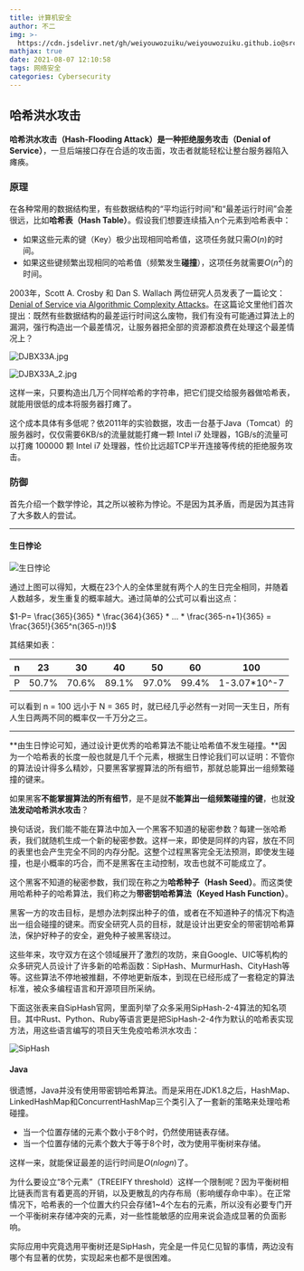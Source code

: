 ```yaml
---
title: 计算机安全
author: 不二
img: >-
  https://cdn.jsdelivr.net/gh/weiyouwozuiku/weiyouwozuiku.github.io@src/source/_posts/PageImg/Cybersecurity/计算机安全.jpg
mathjax: true
date: 2021-08-07 12:10:58
tags: 网络安全
categories: Cybersecurity
---
```


## 哈希洪水攻击

**哈希洪水攻击（Hash-Flooding Attack）**是一种**拒绝服务攻击（Denial of Service）**，一旦后端接口存在合适的攻击面，攻击者就能轻松让整台服务器陷入瘫痪。

### 原理

在各种常用的数据结构里，有些数据结构的“平均运行时间”和“最差运行时间”会差很远，比如**哈希表（Hash Table）**。假设我们想要连续插入n个元素到哈希表中：

- 如果这些元素的键（Key）极少出现相同哈希值，这项任务就只需$O(n)$的时间。
- 如果这些键频繁出现相同的哈希值（频繁发生**碰撞**），这项任务就需要$O(n^2)$的时间。

2003年，Scott A. Crosby 和 Dan S. Wallach 两位研究人员发表了一篇论文：[Denial of Service via Algorithmic Complexity Attacks](https://link.zhihu.com/?target=https%3A//www.usenix.org/legacy/events/sec03/tech/full_papers/crosby/crosby.pdf)。在这篇论文里他们首次提出：既然有些数据结构的最差运行时间这么废物，我们有没有可能通过算法上的漏洞，强行构造出一个最差情况，让服务器把全部的资源都浪费在处理这个最差情况上？

![DJBX33A.jpg](https://cdn.jsdelivr.net/gh/weiyouwozuiku/weiyouwozuiku.github.io@src/source/_posts/Cybersecurity/计算机安全/DJBX33A.jpg)

![DJBX33A_2.jpg](https://cdn.jsdelivr.net/gh/weiyouwozuiku/weiyouwozuiku.github.io@src/source/_posts/Cybersecurity/计算机安全/DJBX33A_2.jpg)

这样一来，只要构造出几万个同样哈希的字符串，把它们提交给服务器做哈希表， 就能用很低的成本将服务器打瘫了。

这个成本具体有多低呢？依2011年的实验数据，攻击一台基于Java（Tomcat）的服务器时，仅仅需要6KB/s的流量就能打瘫一颗 Intel i7 处理器，1GB/s的流量可以打瘫 100000 颗 Intel i7 处理器，性价比远超TCP半开连接等传统的拒绝服务攻击。

### 防御

首先介绍一个数学悖论，其之所以被称为悖论。不是因为其矛盾，而是因为其违背了大多数人的尝试。

---

#### 生日悖论

![生日悖论](https://cdn.jsdelivr.net/gh/weiyouwozuiku/weiyouwozuiku.github.io@src/source/_posts/Cybersecurity/计算机安全/生日悖论.png)

通过上图可以得知，大概在23个人的全体里就有两个人的生日完全相同，并随着人数越多，发生重复的概率越大。通过简单的公式可以看出这点：

$1-P= \frac{365}{365} * \frac{364}{365} * ... * \frac{365-n+1}{365} = \frac{365!}{365^n(365-n)!}$​​​​

其结果如表：

| n    | 23    | 30    | 40    | 50    | 60    | 100          |
| ---- | ----- | ----- | ----- | ----- | ----- | ------------ |
| P    | 50.7% | 70.6% | 89.1% | 97.0% | 99.4% | 1-3.07*10^-7 |

可以看到 n = 100 远小于 N = 365 时，就已经几乎必然有一对同一天生日，所有人生日两两不同的概率仅一千万分之三。

---

**由生日悖论可知，通过设计更优秀的哈希算法不能让哈希值不发生碰撞。**因为一个哈希表的长度一般也就是几千个元素，根据生日悖论我们可以证明：不管你的算法设计得多么精妙，只要黑客掌握算法的所有细节，那就总能算出一组频繁碰撞的键来。

如果黑客**不能掌握算法的所有细节**，是不是就**不能算出一组频繁碰撞的键**，也就**没法发动哈希洪水攻击**？

换句话说，我们能不能在算法中加入一个黑客不知道的秘密参数？每建一张哈希表，我们就随机生成一个新的秘密参数。这样一来，即使是同样的内容，放在不同的表里也会产生完全不同的内存分配。这整个过程黑客完全无法预测，即使发生碰撞，也是小概率的巧合，而不是黑客在主动控制，攻击也就不可能成立了。

这个黑客不知道的秘密参数，我们现在称之为**哈希种子（Hash Seed）**。而这类使用哈希种子的哈希算法，我们称之为**带密钥哈希算法（Keyed Hash Function）**。

黑客一方的攻击目标，是想办法刺探出种子的值，或者在不知道种子的情况下构造出一组会碰撞的键来。而安全研究人员的目标，就是设计出更安全的带密钥哈希算法，保护好种子的安全，避免种子被黑客绕过。

这些年来，攻守双方在这个领域展开了激烈的攻防，来自Google、UIC等机构的众多研究人员设计了许多新的哈希函数：SipHash、MurmurHash、CityHash等等。这些算法不停地被推翻，不停地更新版本，到现在已经形成了一套稳定的算法标准，被众多编程语言和开源项目所采纳。

下面这张表来自SipHash官网，里面列举了众多采用SipHash-2-4算法的知名项目。其中Rust、Python、Ruby等语言更是把SipHash-2-4作为默认的哈希表实现方法，用这些语言编写的项目天生免疫哈希洪水攻击：

![SipHash](https://cdn.jsdelivr.net/gh/weiyouwozuiku/weiyouwozuiku.github.io@src/source/_posts/Cybersecurity/计算机安全/SipHash.jpg)

#### Java

很遗憾，Java并没有使用带密钥哈希算法。而是采用在JDK1.8之后，HashMap、LinkedHashMap和ConcurrentHashMap三个类引入了一套新的策略来处理哈希碰撞。

- 当一个位置存储的元素个数小于8个时，仍然使用链表存储。
- 当一个位置存储的元素个数大于等于8个时，改为使用平衡树来存储。

这样一来，就能保证最差的运行时间是$O(nlogn)$了。

为什么要设立“8个元素”（TREEIFY threshold）这样一个限制呢？因为平衡树相比链表而言有着更高的开销，以及更散乱的内存布局（影响缓存命中率）。在正常情况下，哈希表的一个位置大约只会存储1~4个左右的元素，所以没有必要专门开一个平衡树来存储冲突的元素，对一些性能敏感的应用来说会造成显著的负面影响。

实际应用中究竟选用平衡树还是SipHash，完全是一件见仁见智的事情，两边没有哪个有显著的优势，实现起来也都不是很困难。
